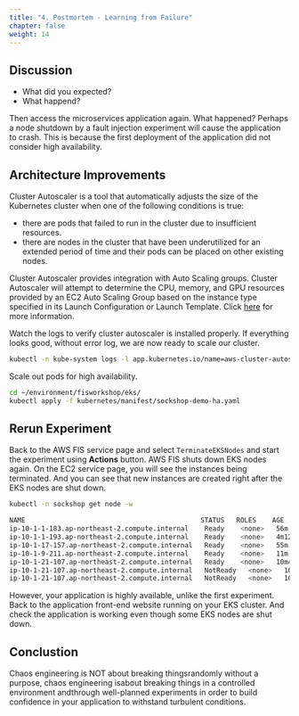 ```yaml
---
title: "4. Postmortem - Learning from Failure"
chapter: false
weight: 14
---
```


## Discussion

+ What did you expected?
+ What happend?

Then access the microservices application again. What happened? Perhaps a node shutdown by a fault injection experiment will cause the application to crash. This is because the first deployment of the application did not consider high availability.

## Architecture Improvements

Cluster Autoscaler is a tool that automatically adjusts the size of the Kubernetes cluster when one of the following conditions is true:

+ there are pods that failed to run in the cluster due to insufficient resources.
+ there are nodes in the cluster that have been underutilized for an extended period of time and their pods can be placed on other existing nodes.

Cluster Autoscaler provides integration with Auto Scaling groups. Cluster Autoscaler will attempt to determine the CPU, memory, and GPU resources provided by an EC2 Auto Scaling Group based on the instance type specified in its Launch Configuration or Launch Template. Click [here](https://github.com/kubernetes/autoscaler/tree/master/cluster-autoscaler/cloudprovider/aws) for more information.

Watch the logs to verify cluster autoscaler is installed properly. If everything looks good, without error log, we are now ready to scale our cluster.
```sh
kubectl -n kube-system logs -l app.kubernetes.io/name=aws-cluster-autoscaler
```

Scale out pods for high availability.
```sh
cd ~/environment/fisworkshop/eks/
kubectl apply -f kubernetes/manifest/sockshop-demo-ha.yaml
```

## Rerun Experiment

Back to the AWS FIS service page and select `TerminateEKSNodes` and start the experiment using **Actions** button. AWS FIS shuts down EKS nodes again. On the EC2 service page, you will see the instances being terminated. And you can see that new instances are created right after the EKS nodes are shut down.

```sh
kubectl -n sockshop get node -w
```
```sh
NAME                                            STATUS   ROLES    AGE     VERSION
ip-10-1-1-183.ap-northeast-2.compute.internal    Ready    <none>   56m     v1.20.4-eks-6b7464
ip-10-1-1-193.ap-northeast-2.compute.internal    Ready    <none>   4m12s   v1.20.4-eks-6b7464
ip-10-1-17-157.ap-northeast-2.compute.internal   Ready    <none>   55m     v1.20.4-eks-6b7464
ip-10-1-9-211.ap-northeast-2.compute.internal    Ready    <none>   11m     v1.20.4-eks-6b7464
ip-10-1-21-107.ap-northeast-2.compute.internal   Ready    <none>   10m40s   v1.20.4-eks-6b7464
ip-10-1-21-107.ap-northeast-2.compute.internal   NotReady   <none>   10m40s   v1.20.4-eks-6b7464
ip-10-1-21-107.ap-northeast-2.compute.internal   NotReady   <none>   10m40s   v1.20.4-eks-6b7464
```

However, your application is highly available, unlike the first experiment. Back to the application front-end website running on your EKS cluster. And check the application is working even though some EKS nodes are shut down.

## Conclustion

Chaos engineering is NOT about breaking thingsrandomly without a purpose, chaos engineering isabout breaking things in a controlled environment andthrough well-planned experiments in order to build confidence in your application to withstand turbulent conditions.
